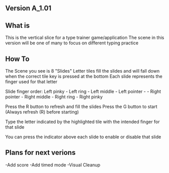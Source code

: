 Version A_1.01
---------------------------------------
What is
-----------
This is the vertical slice for a type trainer game/application
The scene in this version will be one of many to focus on different typing practice

How To
-----------
The Scene you see is 8 "Slides"
Letter tiles fill the slides and will fall down when the correct tile key is pressed at the bottom
Each slide represents the finger used for that letter

Slide finger order:
Left pinky - Left ring - Left middle - Left pointer - - Right pointer - Right middle - Right ring - Right pinky

Press the R button to refresh and fill the slides
Press the G button to start (Always refresh (R) before starting)

Type the letter indicated by the highlighted tile with the intended finger for that slide

You can press the indicator above each slide to enable or disable that slide


Plans for next verions
------------------------
-Add score
-Add timed mode
-Visual Cleanup
